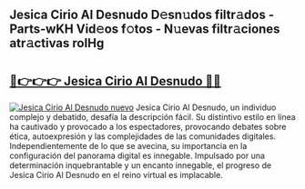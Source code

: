 ## Jesica Cirio Al Desnudo D𝚎sn𝚞dos filtr𝚊dos - Parts-wKH Vid𝚎os f𝚘tos - N𝚞evas filtr𝚊ciones atr𝚊ctivas roIHg

# <h2><a href="http://mbcrlez.tromn.icu/?c=Jesica+Cirio+Al+Desnudo">🔗👉👉👉 Jesica Cirio Al Desnudo 🔗🔗</a></h2>

[![Jesica Cirio Al Desnudo nuevo](https://i.imgur.com/pEAQMta.gif)](http://mbcrlez.tromn.icu/?c=Jesica+Cirio+Al+Desnudo)
Jesica Cirio Al Desnudo, un individuo complejo y debatido, desafía la descripción fácil. Su distintivo estilo en línea ha cautivado y provocado a los espectadores, provocando debates sobre ética, autoexpresión y las complejidades de las comunidades digitales. Independientemente de lo que se avecina, su importancia en la configuración del panorama digital es innegable. Impulsado por una determinación inquebrantable y un encanto innegable, el progreso de Jesica Cirio Al Desnudo en el reino virtual es implacable.
